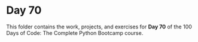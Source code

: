 # Day 70

This folder contains the work, projects, and exercises for **Day 70** of the 100 Days of Code: The Complete Python Bootcamp course.

